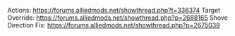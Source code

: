 Actions: https://forums.alliedmods.net/showthread.php?t=336374
Target Override: https://forums.alliedmods.net/showthread.php?p=2688165
Shove Direction Fix: https://forums.alliedmods.net/showthread.php?p=2675039